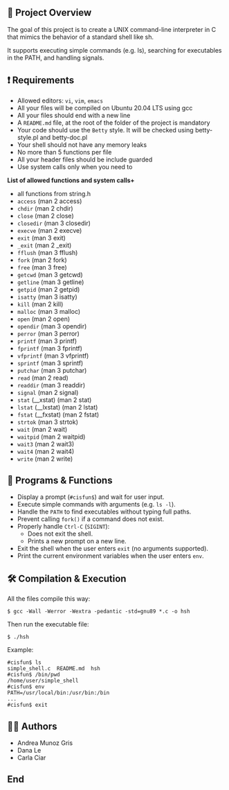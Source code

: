 ## 📁 Project Overview
The goal of this project is to create a UNIX command-line interpreter in C that mimics the behavior of a standard shell like sh.

It supports executing simple commands (e.g. ls), searching for executables in the PATH, and handling signals.

## ❗ Requirements
- Allowed editors: `vi`, `vim`, `emacs`
- All your files will be compiled on Ubuntu 20.04 LTS using gcc
- All your files should end with a new line
- A `README.md` file, at the root of the folder of the project is mandatory
- Your code should use the `Betty` style. It will be checked using betty-style.pl and betty-doc.pl
- Your shell should not have any memory leaks
- No more than 5 functions per file
- All your header files should be include guarded
- Use system calls only when you need to

**List of allowed functions and system calls+**
- all functions from string.h
- `access` (man 2 access)
- `chdir` (man 2 chdir)
- `close` (man 2 close)
- `closedir` (man 3 closedir)
- `execve` (man 2 execve)
- `exit` (man 3 exit)
- `_exit` (man 2 _exit)
- `fflush` (man 3 fflush)
- `fork` (man 2 fork)
- `free` (man 3 free)
- `getcwd` (man 3 getcwd)
- `getline` (man 3 getline)
- `getpid` (man 2 getpid)
- `isatty` (man 3 isatty)
- `kill` (man 2 kill)
- `malloc` (man 3 malloc)
- `open` (man 2 open)
- `opendir` (man 3 opendir)
- `perror` (man 3 perror)
- `printf` (man 3 printf)
- `fprintf` (man 3 fprintf)
- `vfprintf` (man 3 vfprintf)
- `sprintf` (man 3 sprintf)
- `putchar` (man 3 putchar)
- `read` (man 2 read)
- `readdir` (man 3 readdir)
- `signal` (man 2 signal)
- `stat` (__xstat) (man 2 stat)
- `lstat` (__lxstat) (man 2 lstat)
- `fstat` (__fxstat) (man 2 fstat)
- `strtok` (man 3 strtok)
- `wait` (man 2 wait)
- `waitpid` (man 2 waitpid)
- `wait3` (man 2 wait3)
- `wait4` (man 2 wait4)
- `write` (man 2 write)

## 🔧 Programs & Functions
- Display a prompt (`#cisfun$`) and wait for user input.
- Execute simple commands with arguments (e.g. `ls -l`).
- Handle the `PATH` to find executables without typing full paths.
- Prevent calling `fork()` if a command does not exist.
- Properly handle `Ctrl-C` (`SIGINT`):
    - Does not exit the shell.
    - Prints a new prompt on a new line.
- Exit the shell when the user enters `exit` (no arguments supported).
- Print the current environment variables when the user enters `env`.

      
## 🛠️ Compilation & Execution
All the files compile this way:

	$ gcc -Wall -Werror -Wextra -pedantic -std=gnu89 *.c -o hsh

Then run the executable file:

	$ ./hsh

Example:

	#cisfun$ ls
	simple_shell.c  README.md  hsh
	#cisfun$ /bin/pwd
	/home/user/simple_shell
	#cisfun$ env
	PATH=/usr/local/bin:/usr/bin:/bin
	...
	#cisfun$ exit

## 👩‍💻 Authors
- Andrea Munoz Gris
- Dana Le
- Carla Ciar

## End
